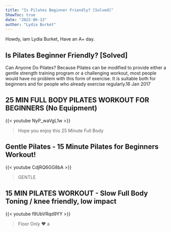 ```yaml
---
title: "Is Pilates Beginner Friendly? [Solved]"
ShowToc: true 
date: "2022-06-13"
author: "Lydia Burket" 
---
```


Howdy, iam Lydia Burket, Have an A+ day.
## Is Pilates Beginner Friendly? [Solved]
Can Anyone Do Pilates? Because Pilates can be modified to provide either a gentle strength training program or a challenging workout, most people would have no problem with this form of exercise. It is suitable both for beginners and for people who already exercise regularly.16 Jan 2017

## 25 MIN FULL BODY PILATES WORKOUT FOR BEGINNERS (No Equipment)
{{< youtube NyP_waVgL1w >}}
>Hope you enjoy this 25 Minute Full Body 

## Gentle Pilates - 15 Minute Pilates for Beginners Workout!
{{< youtube CdjRQ6GG8bA >}}
>GENTLE 

## 15 MIN PILATES WORKOUT - Slow Full Body Toning / knee friendly, low impact
{{< youtube f9UbVRqd9YY >}}
>Floor Only ♥︎ a 

